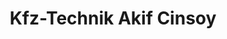---
title: "Kfz-Technik Akif Cinsoy"
url: /duesseldorf/kfz-technik-akif-cinsoy/
shop: Autowerkstatt
---